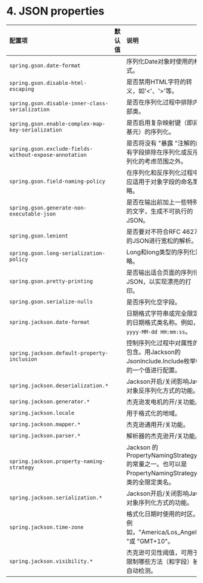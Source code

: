# 4. JSON properties
| 配置项 |  默认值 | 说明 |
| :-----| :---- | :---- |
| `spring.gson.date-format` |  | 序列化Date对象时使用的格式。 |
| `spring.gson.disable-html-escaping` |  |是否禁用HTML字符的转义，如'<'、'>'等。|
| `spring.gson.disable-inner-class-serialization` |  | 是否在序列化过程中排除内部类。|
| `spring.gson.enable-complex-map-key-serialization` |  | 是否启用复杂映射键（即非基元）的序列化。 |
| `spring.gson.exclude-fields-without-expose-annotation` |  | 是否将没有 "暴露 "注解的所有字段排除在序列化或反序列化的考虑范围之外。 |
| `spring.gson.field-naming-policy` |  | 在序列化和反序列化过程中应适用于对象字段的命名策略。 |
| `spring.gson.generate-non-executable-json` |  | 是否在输出前加上一些特殊的文字，生成不可执行的JSON。|
| `spring.gson.lenient` |  | 是否要对不符合RFC 4627的JSON进行宽松的解析。 |
| `spring.gson.long-serialization-policy` |  | Long和long类型的序列化策略。 |
| `spring.gson.pretty-printing` |  | 是否输出适合页面的序列化JSON，以实现漂亮的打印。|
| `spring.gson.serialize-nulls` |  | 是否序列化空字段。 |
| `spring.jackson.date-format` |  | 日期格式字符串或完全限定的日期格式类名称。例如，`yyyy-MM-dd HH:mm:ss`。 |
| `spring.jackson.default-property-inclusion` |  | 控制序列化过程中对属性的包含。用Jackson的JsonInclude.Include枚举中的一个值进行配置。 |
| `spring.jackson.deserialization.*` |  | Jackson开启/关闭影响Java对象反序列化方式的功能。|
| `spring.jackson.generator.*` |  | 杰克逊发电机的开/关功能。 |
| `spring.jackson.locale` |  | 用于格式化的地域。|
| `spring.jackson.mapper.*` |  | 杰克逊通用开/关功能。|
| `spring.jackson.parser.*` |  | 解析器的杰克逊开/关功能。 |
| `spring.jackson.property-naming-strategy` |  | Jackson 的 PropertyNamingStrategy 的常量之一。也可以是PropertyNamingStrategy子类的全限定类名。 |
| `spring.jackson.serialization.*` |  | Jackson开启/关闭影响Java对象序列化方式的功能。 |
| `spring.jackson.time-zone` |  | 格式化日期时使用的时区。例如，"America/Los_Angeles "或 "GMT+10"。 |
| `spring.jackson.visibility.*` |  | 杰克逊可见性阈值，可用于限制哪些方法（和字段）被自动检测。 |
